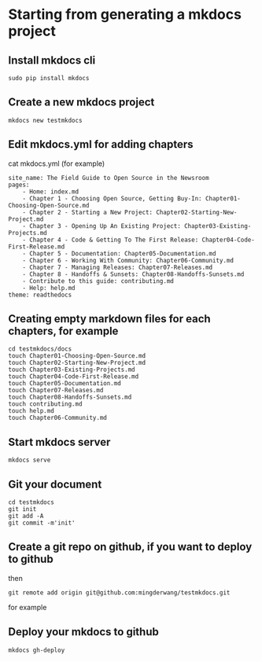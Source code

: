 # Starting from generating a mkdocs project

## Install mkdocs cli
```
sudo pip install mkdocs
```

## Create a new mkdocs project
```
mkdocs new testmkdocs
```

## Edit mkdocs.yml for adding chapters
cat mkdocs.yml (for example)
```
site_name: The Field Guide to Open Source in the Newsroom
pages:
    - Home: index.md
    - Chapter 1 - Choosing Open Source, Getting Buy-In: Chapter01-Choosing-Open-Source.md
    - Chapter 2 - Starting a New Project: Chapter02-Starting-New-Project.md
    - Chapter 3 - Opening Up An Existing Project: Chapter03-Existing-Projects.md
    - Chapter 4 - Code & Getting To The First Release: Chapter04-Code-First-Release.md
    - Chapter 5 - Documentation: Chapter05-Documentation.md
    - Chapter 6 - Working With Community: Chapter06-Community.md
    - Chapter 7 - Managing Releases: Chapter07-Releases.md
    - Chapter 8 - Handoffs & Sunsets: Chapter08-Handoffs-Sunsets.md
    - Contribute to this guide: contributing.md
    - Help: help.md
theme: readthedocs
```

## Creating empty markdown files for each chapters, for example
``` 
cd testmkdocs/docs
touch Chapter01-Choosing-Open-Source.md
touch Chapter02-Starting-New-Project.md
touch Chapter03-Existing-Projects.md
touch Chapter04-Code-First-Release.md
touch Chapter05-Documentation.md
touch Chapter07-Releases.md
touch Chapter08-Handoffs-Sunsets.md
touch contributing.md
touch help.md
touch Chapter06-Community.md
```

## Start mkdocs server
```
mkdocs serve
```

## Git your document
```
cd testmkdocs
git init
git add -A
git commit -m'init'
```

## Create a git repo on github, if you want to deploy to github
then
```
git remote add origin git@github.com:mingderwang/testmkdocs.git
```
for example

## Deploy your mkdocs to github
```
mkdocs gh-deploy
```
